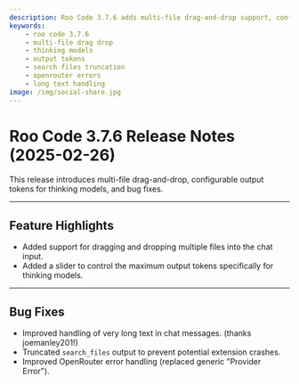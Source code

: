 ```yaml
---
description: Roo Code 3.7.6 adds multi-file drag-and-drop support, configurable output tokens for thinking models, improves long text handling, and enhances OpenRouter error messages.
keywords:
    - roo code 3.7.6
    - multi-file drag drop
    - thinking models
    - output tokens
    - search files truncation
    - openrouter errors
    - long text handling
image: /img/social-share.jpg
---
```


# Roo Code 3.7.6 Release Notes (2025-02-26)

This release introduces multi-file drag-and-drop, configurable output tokens for thinking models, and bug fixes.

---

## Feature Highlights

- Added support for dragging and dropping multiple files into the chat input.
- Added a slider to control the maximum output tokens specifically for thinking models.

---

## Bug Fixes

- Improved handling of very long text in chat messages. (thanks joemanley201!)
- Truncated `search_files` output to prevent potential extension crashes.
- Improved OpenRouter error handling (replaced generic "Provider Error").
